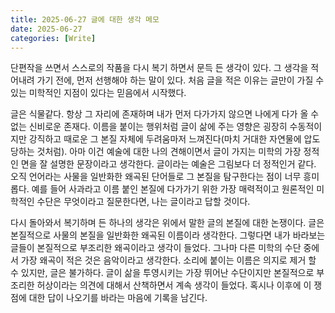 ```yaml
---
title: 2025-06-27 글에 대한 생각 메모
date: 2025-06-27
categories: [Write]
---
```


단편작을 쓰면서 스스로의 작품을 다시 복기 하면서 문득 든 생각이 있다. 그 생각을 적어내려 가기 전에, 먼저 선행해야 하는 말이 있다. 처음 글을 적은 이유는 글만이 가질 수 있는 미학적인 지점이 있다는 믿음에서 시작했다. 

글은 식물같다. 항상 그 자리에 존재하며 내가 먼저 다가가지 않으면 나에게 다가 올 수 없는 신비로운 존재다. 이름을 붙이는 행위처럼 글이 삶에 주는 영향은 굉장히 수동적이지만 강직하고 때로운 그 본질 자체에 두려움마저 느껴진다(마치 거대한 자연물에 압도 당하는 것처럼). 아마 이건 예술에 대한 나의 견해이면서 글이 가지는 미학의 가장 정적인 면을 잘 설명한 문장이라고 생각한다. 글이라는 예술은 그림보다 더 정적인거 같다. 오직 언어라는 사물을 일반화한 왜곡된 단어들로 그 본질을 탐구한다는 점이 너무 흥미롭다. 예를 들어 사과라고 이름 붙인 본질에 다가가기 위한 가장 매력적이고 원론적인 미학적인 수단은 무엇이라고 질문한다면, 나는 글이라고 답할 것이다.

다시 돌아와서 복기하며 든 하나의 생각은 위에서 말한 글의 본질에 대한 논쟁이다. 글은 본질적으로 사물의 본질을 일반화한 왜곡된 이름이라 생각한다. 그렇다면 내가 바라보는 글들이 본질적으로 부조리한 왜곡이라고 생각이 들었다. 그나마 다른 미학의 수단 중에서 가장 왜곡이 적은 것은 음악이라고 생각한다. 소리에 붙이는 이름은 의지로 제거 할 수 있지만, 글은 불가하다. 글이 삶을 투영시키는 가장 뛰어난 수단이지만 본질적으로 부조리한 허상이라는 의견에 대해서 산책하면서 계속 생각이 들었다. 혹시나 이후에 이 쟁점에 대한 답이 나오기를 바라는 마음에 기록을 남긴다.
